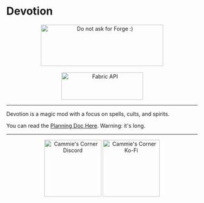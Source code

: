 # **Devotion**

<p align="center">
<img src="https://cdn.discordapp.com/attachments/732731816250834965/853310224828203078/ispentwaytoolongonthispleasehelp.png" width="322" height="109" title="Do not ask for Forge :)" alt="Do not ask for Forge :)">
  <br><br>
<a href="https://www.curseforge.com/minecraft/mc-mods/fabric-api"><img src="https://i.imgur.com/Ol1Tcf8.png" width="215" height="72" title="Fabric API" alt="Fabric API"></a>
</p>

---

Devotion is a magic mod with a focus on spells, cults, and spirits.

You can read the [Planning Doc Here](https://github.com/CammiePone/Planning-Docs/blob/main/Devotion.md). Warning: it's long.

---

<p align="center">
  <a href="https://discord.gg/f5dFYWX"><img src="https://cammiescorner.dev/images/extras/discord.png" width="150" height="150" title="Cammie's Corner" alt="Cammie's Corner Discord"></a>
  <a href="https://ko-fi.com/camellias"><img src="https://cammiescorner.dev/images/extras/kofi.png" width="150" height="150" title="Cammie's Corner" alt="Cammie's Corner Ko-Fi"></a>
</p>
